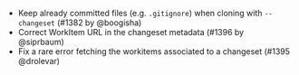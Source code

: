 * Keep already committed files (e.g. `.gitignore`) when cloning with `--changeset` (#1382 by @boogisha)
* Correct WorkItem URL in the changeset metadata (#1396 by @siprbaum)
* Fix a rare error fetching the workitems associated to a changeset (#1395 @drolevar)
